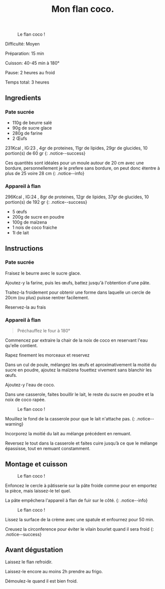 ﻿---
title: "Mon flan coco."
excerpt: "Dérivé du flan parisien, explosion de saveur en bouche. De la noix de coco fraiche !"
category: Patisserie
classes: wide
comments: true
tags: 
  - Patisserie
  - Flan
  - Coco
header:
  teaser: /assets/images/20231002_200005.webp
  image_description: "Une belle part de flan coco."
---

<figure style="width: 300px" class="align-right">
  <img src="{{ site.url }}{{ site.baseurl }}/assets/images/20231002_065455.webp" alt="">
  <figcaption>Le flan coco !</figcaption>
</figure> 

<i class="fas fa-signal"> </i> Difficulté: Moyen

<i class="fas fa-balance-scale-left"> </i> Préparation: 15 min

<i class="fas fa-burn"> </i> Cuisson: 40-45 min à 180°

<i class="fas fa-pause"> </i> Pause: 2 heures au froid

<i class="fas fa-stopwatch"> </i> Temps total: 3 heures

## Ingredients

### Pate sucrée

* 110g de beurre salé
* 90g de sucre glace
* 280g de farine
* 2 Œufs

231Kcal , IG:23 , 4gr de proteines, 11gr de lipides, 29gr de glucides, 10 portion(s) de  60 gr
{: .notice--success}

Ces quantités sont  idéales pour un moule autour de 20 cm avec une bordure, personnellement je le prefere sans bordure, on peut donc étentre à plus de 25 voire 28 cm
{: .notice--info}

### Appareil à flan

296Kcal , IG:24 , 8gr de proteines, 12gr de lipides, 37gr de glucides, 10 portion(s) de  192 gr
{: .notice--success}

* 5 œufs
* 200g de sucre en poudre
* 100g de maïzena
* 1 nois de coco fraiche
* 1l de lait

## Instructions

### Pate sucrée

Fraisez le beurre avec le sucre glace.

Ajoutez-y la farine, puis les œufs, battez jusqu'à l'obtention d'une pâte.

Traitez-la froidement pour obtenir une forme dans laquelle un cercle de 20cm (ou plus) puisse rentrer facilement.

Reservez-la au frais

### Appareil à flan

> Préchauffez le four à 180°

Commencez par extraire la chair de la noix de coco en reservant l'eau qu'elle contient.

Rapez finement les morceaux et reservez

Dans un cul de poule, mélangez les œufs et aproximativement la moitié du sucre en poudre, ajoutez la maïzena fouettez vivement sans blanchir les œufs.

Ajoutez-y l'eau de coco.

Dans une casserole, faites bouillir le lait, le reste du sucre en poudre et la noix de coco rapée.

<figure style="width: 200px" class="align-left">
  <img src="{{ site.url }}{{ site.baseurl }}/assets/images/20231001_183630.webp" alt="">
  <figcaption>Le flan coco !</figcaption>
</figure> 

Mouillez le fond de la casserole pour que le lait n'attache pas.
{: .notice--warning}

Incorporez la moitié du lait au mélange précédent en remuant.

Reversez le tout dans la casserole et faites cuire jusqu’à ce que le mélange épassisse, tout en remuant constamment.

## Montage et cuisson

<figure style="width: 200px" class="align-right">
  <img src="{{ site.url }}{{ site.baseurl }}/assets/images/20231001_183635.webp" alt="">
  <figcaption>Le flan coco !</figcaption>
</figure> 

Enfoncez le cercle à pâtisserie sur la pâte froide comme pour en emportez la pièce, mais laissez-le tel quel.

La pâte empêchera l'appareil à flan de fuir sur le côté.
{: .notice--info}

<figure style="width: 200px" class="align-right">
  <img src="{{ site.url }}{{ site.baseurl }}/assets/images/20231001_184353.webp" alt="">
  <figcaption>Le flan coco !</figcaption>
</figure> 

Lissez la surface de la crème avec une spatule et enfournez pour 50 min.

Creusez la circonference pour éviter le vilain bourlet quand il sera froid
{: .notice--success}


## Avant dégustation

Laissez le flan refroidir.

Laissez-le encore au moins 2h prendre au frigo.

Démoulez-le quand il est bien froid.

